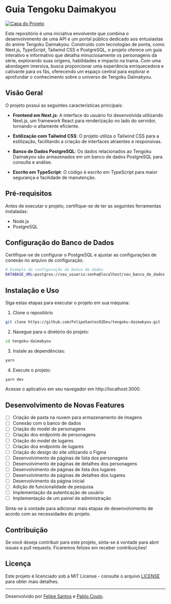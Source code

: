 # Guia Tengoku Daimakyou

[![Capa do Projeto](https://i.imgur.com/jLXxwt5.jpg)](https://github.com/FelipeSantos92Dev/tengoku-daimakyou)

Este repositório é uma iniciativa envolvente que combina o desenvolvimento de uma API e um portal público dedicado aos entusiastas do anime Tengoku Daimakyou. Construído com tecnologias de ponta, como Next.js, TypeScript, Tailwind CSS e PostgreSQL, o projeto oferece um guia interativo e informativo que detalha minuciosamente os personagens da série, explorando suas origens, habilidades e impacto na trama. Com uma abordagem imersiva, busca proporcionar uma experiência enriquecedora e cativante para os fãs, oferecendo um espaço central para explorar e aprofundar o conhecimento sobre o universo de Tengoku Daimakyou.

## Visão Geral

O projeto possui as seguintes características principais:

- **Frontend em Next.js**: A interface do usuário foi desenvolvida utilizando Next.js, um framework React para renderização no lado do servidor, tornando-o altamente eficiente.

- **Estilização com Tailwind CSS**: O projeto utiliza o Tailwind CSS para a estilização, facilitando a criação de interfaces atraentes e responsivas.

- **Banco de Dados PostgreSQL**: Os dados relacionados ao Tengoku Daimakyou são armazenados em um banco de dados PostgreSQL para consulta e análise.

- **Escrito em TypeScript**: O código é escrito em TypeScript para maior segurança e facilidade de manutenção.

## Pré-requisitos

Antes de executar o projeto, certifique-se de ter as seguintes ferramentas instaladas:

- Node.js
- PostgreSQL

## Configuração do Banco de Dados

Certifique-se de configurar o PostgreSQL e ajustar as configurações de conexão no arquivo de configuração.

```sh
# Exemplo de configuração do banco de dados
DATABASE_URL=postgres://seu_usuario:senha@localhost/seu_banco_de_dados
```

## Instalação e Uso

Siga estas etapas para executar o projeto em sua máquina:

1. Clone o repositório

```sh
git clone https://github.com/FelipeSantos92Dev/tengoku-daimakyou.git
```

2. Navegue para o diretório do projeto:

```sh
cd tengoku-daimakyou
```

3. Instale as dependências:

```sh
yarn
```

4. Execute o projeto:

```sh
yarn dev
```

Acesse o aplicativo em seu navegador em http://localhost:3000.

## Desenvolvimento de Novas Features

- [ ] Criação de pasta na nuvem para armazenamento de imagens
- [ ] Conexão com o banco de dados
- [ ] Criação do model de personagens
- [ ] Criação dos endpoints de personagens
- [ ] Criação do model de lugares
- [ ] Criação dos endpoints de lugares
- [ ] Criação do design do site utilizando o Figma
- [ ] Desenvolvimento de páginas de lista dos personagens
- [ ] Desenvolvimento de páginas de detalhes dos personagens
- [ ] Desenvolvimento de páginas de lista dos lugares
- [ ] Desenvolvimento de páginas de detalhes dos lugares
- [ ] Desenvolvimento da página inicial
- [ ] Adição de funcionalidade de pesquisa
- [ ] Implementação da autenticação de usuário
- [ ] Implementação de um painel de administração

Sinta-se à vontade para adicionar mais etapas de desenvolvimento de acordo com as necessidades do projeto.

## Contribuição

Se você deseja contribuir para este projeto, sinta-se à vontade para abrir issues e pull requests. Ficaremos felizes em receber contribuições!

## Licença

Este projeto é licenciado sob a MIT License - consulte o arquivo [LICENSE](LICENSE) para obter mais detalhes.

---

Desenvolvido por [Felipe Santos](https://github.com/FelipeSantos92Dev) e [Pablo Couto](https://github.com/pablo-boop).
